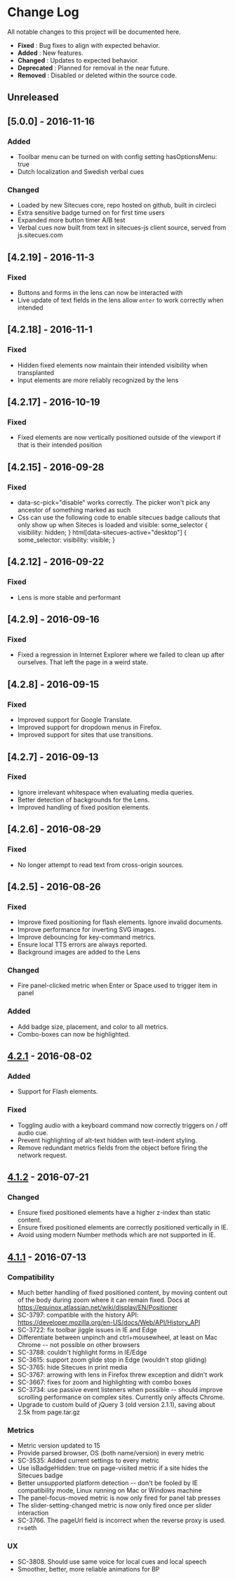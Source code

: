 # Change Log

All notable changes to this project will be documented here.

 - **Fixed**      : Bug fixes to align with expected behavior.
 - **Added**      : New features.
 - **Changed**    : Updates to expected behavior.
 - **Deprecated** : Planned for removal in the near future.
 - **Removed**    : Disabled or deleted within the source code.

## Unreleased

## [5.0.0] - 2016-11-16
### Added
 - Toolbar menu can be turned on with config setting hasOptionsMenu: true
 - Dutch localization and Swedish verbal cues
### Changed  
 - Loaded by new Sitecues core, repo hosted on github, built in circleci
 - Extra sensitive badge turned on for first time users
 - Expanded more button timer A/B test
 - Verbal cues now built from text in sitecues-js client source, served from js.sitecues.com

## [4.2.19] - 2016-11-3
### Fixed
 - Buttons and forms in the lens can now be interacted with
 - Live update of text fields in the lens allow `enter` to work correctly when intended

## [4.2.18] - 2016-11-1
### Fixed
 - Hidden fixed elements now maintain their intended visibility when transplanted
 - Input elements are more reliably recognized by the lens

## [4.2.17] - 2016-10-19
### Fixed
 - Fixed elements are now vertically positioned outside of the viewport if that is their intended position

## [4.2.15] - 2016-09-28
### Fixed
 - data-sc-pick="disable" works correctly. The picker won't pick any ancestor of something marked as such
 - Css can use the following code to enable sitecues badge callouts that only show up when Siteces is loaded and visible:
  some_selector { visibility: hidden; }
  html[data-sitecues-active="desktop"] { some_selector: visibility: visible; }

## [4.2.12] - 2016-09-22
### Fixed
 - Lens is more stable and performant

## [4.2.9] - 2016-09-16
### Fixed
 - Fixed a regression in Internet Explorer where we failed to clean up after ourselves. That left the page in a weird state.

## [4.2.8] - 2016-09-15
### Fixed
 - Improved support for Google Translate.
 - Improved support for dropdown menus in Firefox.
 - Improved support for sites that use transitions.

## [4.2.7] - 2016-09-13
### Fixed
 - Ignore irrelevant whitespace when evaluating media queries.
 - Better detection of backgrounds for the Lens.
 - Improved handling of fixed position elements.

## [4.2.6] - 2016-08-29
### Fixed
 - No longer attempt to read text from cross-origin sources.

## [4.2.5] - 2016-08-26
### Fixed
 - Improve fixed positioning for flash elements. Ignore invalid documents.
 - Improve performance for inverting SVG images.
 - Improve debouncing for key-command metrics.
 - Ensure local TTS errors are always reported.
 - Background images are added to the Lens

### Changed
 - Fire panel-clicked metric when Enter or Space used to trigger item in panel

### Added
 - Add badge size, placement, and color to all metrics.
 - Combo-boxes can now be highlighted.

## [4.2.1] - 2016-08-02
### Added
 - Support for Flash elements.

### Fixed
 - Toggling audio with a keyboard command now correctly triggers on / off audio cue.
 - Prevent highlighting of alt-text hidden with text-indent styling.
 - Remove redundant metrics fields from the object before firing the network request.

## [4.1.2] - 2016-07-21
### Changed
 - Ensure fixed positioned elements have a higher z-index than static content.
 - Ensure fixed positioned elements are correctly positioned vertically in IE.
 - Avoid using modern Number methods which are not supported in IE.

## [4.1.1] - 2016-07-13
### Compatibility
 - Much better handling of fixed positioned content, by moving content out of the body during zoom where it can remain fixed. Docs at https://equinox.atlassian.net/wiki/display/EN/Positioner
 - SC-3797: compatible with the history API: https://developer.mozilla.org/en-US/docs/Web/API/History_API
 - SC-3722: fix toolbar jiggle issues in IE and Edge
 - Differentiate between unpinch and ctrl+mousewheel, at least on Mac Chrome -- not possible on other browsers
 - SC-3788: couldn't highlight forms in IE/Edge
 - SC-3615: support zoom glide stop in Edge (wouldn't stop gliding)
 - SC-3765: hide Sitecues in print media
 - SC-3767: arrowing with lens in Firefox threw exception and didn't work
 - SC-3667: fixes for zoom and highlighting with combo boxes
 - SC-3734: use passive event listeners when possible -- should improve scrolling performance on complex sites. Currently only affects Chrome.
 - Upgrade to custom build of jQuery 3 (old version 2.1.1), saving about 2.5k from page.tar.gz

### Metrics
 - Metric version updated to 15
 - Provide parsed browser, OS (both name/version) in every metric
 - SC-3535: Added current settings to every metric
 - Use isBadgeHidden: true on page-visited metric if a site hides the Sitecues badge
 - Better unsupported platform detection -- don't be fooled by IE compatibility mode, Linux running on Mac or Windows machine
 - The panel-focus-moved metric is now only fired for panel tab presses
 - The slider-setting-changed metric is now only fired once per slider interaction
 - SC-3766. The pageUrl field is incorrect when the reverse proxy is used. r=seth

### UX
 - SC-3808. Should use same voice for local cues and local speech
 - Smoother, better, more reliable animations for BP


[Unreleased]: https://bitbucket.org/ai_squared/sitecues-js/commits/branch/dev
[4.2.1]:      https://bitbucket.org/ai_squared/sitecues-js/commits/79da45fdc3928821852f0e55a89acc7abe991739?at=release-4.2
[4.1.2]:      https://bitbucket.org/ai_squared/sitecues-js/commits/5b257009e1979cbca9cab6eb53aafe52c8b4d5b2?at=release-4.1
[4.1.1]:      https://bitbucket.org/ai_squared/sitecues-js/commits/c792d3364843a2c1ecee03bbcec3dfdd042b2fd5?at=release-4.1
